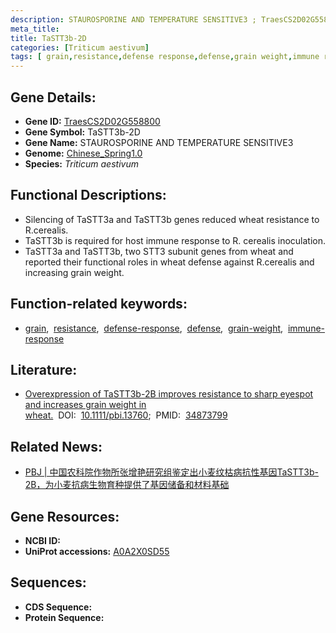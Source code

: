 ```yaml
---
description: STAUROSPORINE AND TEMPERATURE SENSITIVE3 ; TraesCS2D02G558800 ; Triticum aestivum
meta_title:
title: TaSTT3b-2D
categories: [Triticum aestivum]
tags: [ grain,resistance,defense response,defense,grain weight,immune response ]
---
```


## Gene Details:
- **Gene ID:**	[TraesCS2D02G558800](https://ensembl.gramene.org/Triticum_aestivum/Gene/Summary?g=TraesCS2D02G558800)
- **Gene Symbol:** TaSTT3b-2D
- **Gene Name:** STAUROSPORINE AND TEMPERATURE SENSITIVE3
- **Genome:** [Chinese_Spring1.0](https://ensembl.gramene.org/Triticum_aestivum/Info/Index)
- **Species:** *Triticum aestivum*

## Functional Descriptions:
   - Silencing of TaSTT3a and TaSTT3b genes reduced wheat resistance to R.cerealis.
   - TaSTT3b is required for host immune response to R. cerealis inoculation.
   - TaSTT3a and TaSTT3b, two STT3 subunit genes from wheat and reported their functional roles in wheat defense against R.cerealis and increasing grain weight.

## Function-related keywords:
   - [grain](/tags/grain/),&nbsp;&nbsp;[resistance](/tags/resistance/),&nbsp;&nbsp;[defense-response](/tags/defense-response/),&nbsp;&nbsp;[defense](/tags/defense/),&nbsp;&nbsp;[grain-weight](/tags/grain-weight/),&nbsp;&nbsp;[immune-response](/tags/immune-response/)

## Literature:
   - [Overexpression of TaSTT3b-2B improves resistance to sharp eyespot and increases grain weight in wheat.]( https://onlinelibrary.wiley.com/doi/full/10.1111/pbi.13760)&nbsp;&nbsp;DOI:&nbsp;&nbsp;[10.1111/pbi.13760](https://onlinelibrary.wiley.com/doi/full/10.1111/pbi.13760);&nbsp;&nbsp;PMID:&nbsp;&nbsp;[34873799](https://pubmed.ncbi.nlm.nih.gov/34873799/)

## Related News:
   - [PBJ | 中国农科院作物所张增艳研究组鉴定出小麦纹枯病抗性基因TaSTT3b-2B，为小麦抗病生物育种提供了基因储备和材料基础](https://mp.weixin.qq.com/s?__biz=Mzg3MDEwNDEyMg==&mid=2247522004&idx=1&sn=b34b448ae478a29c44d0bd7d55d6dce8&chksm=ce903b81f9e7b297527f455e1f97e670fa873ec283168de33569f95887d364a54a8077f9071f&scene=27#wechat_redirect)

## Gene Resources:
- **NCBI ID:**  [](https://www.ncbi.nlm.nih.gov/gene/?term=)
- **UniProt accessions:** [A0A2X0SD55](https://www.uniprot.org/uniprotkb/A0A2X0SD55/entry)



## Sequences:
- **CDS Sequence:**
- **Protein Sequence:**
